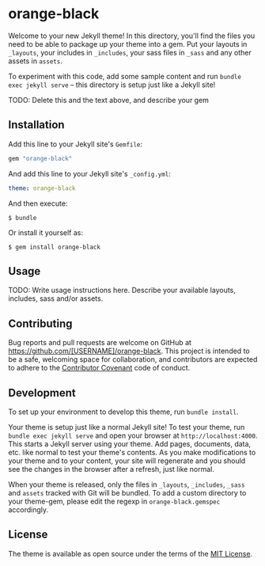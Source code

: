 # orange-black

Welcome to your new Jekyll theme! In this directory, you'll find the files you need to be able to package up your theme into a gem. Put your layouts in `_layouts`, your includes in `_includes`, your sass files in `_sass` and any other assets in `assets`.

To experiment with this code, add some sample content and run `bundle exec jekyll serve` – this directory is setup just like a Jekyll site!

TODO: Delete this and the text above, and describe your gem

## Installation

Add this line to your Jekyll site's `Gemfile`:

```ruby
gem "orange-black"
```

And add this line to your Jekyll site's `_config.yml`:

```yaml
theme: orange-black
```

And then execute:

    $ bundle

Or install it yourself as:

    $ gem install orange-black

## Usage

TODO: Write usage instructions here. Describe your available layouts, includes, sass and/or assets.

## Contributing

Bug reports and pull requests are welcome on GitHub at https://github.com/[USERNAME]/orange-black. This project is intended to be a safe, welcoming space for collaboration, and contributors are expected to adhere to the [Contributor Covenant](https://www.contributor-covenant.org/) code of conduct.

## Development

To set up your environment to develop this theme, run `bundle install`.

Your theme is setup just like a normal Jekyll site! To test your theme, run `bundle exec jekyll serve` and open your browser at `http://localhost:4000`. This starts a Jekyll server using your theme. Add pages, documents, data, etc. like normal to test your theme's contents. As you make modifications to your theme and to your content, your site will regenerate and you should see the changes in the browser after a refresh, just like normal.

When your theme is released, only the files in `_layouts`, `_includes`, `_sass` and `assets` tracked with Git will be bundled.
To add a custom directory to your theme-gem, please edit the regexp in `orange-black.gemspec` accordingly.

## License

The theme is available as open source under the terms of the [MIT License](https://opensource.org/licenses/MIT).
